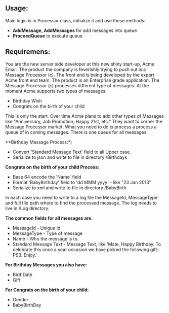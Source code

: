 ## Usage:

Main logic is in Processor class, initialize it and use these methods:
- **AddMessage, AddMessages** for add messages into queue
- **ProceedQueue** to execute queue


## Requiremens:
You are the new server side developer at this new shiny start-up, Acme Email. The product the company is feverishly trying to push out is a Message Processor (c). The front end is being developed by the expert Acme front end team. The product is an Enterprise grade application.
The Message Processor (c) processes different type of messages. At the moment Acme supports two types of messages:
- Birthday Wish
- Congrats on the birth of your child

This is only the start. Over time Acme plans to add other types of Messages like "Anniversary, Job Promotion, Happy 21st, etc." They want to corner the Message Processor market.
What you need to do is process a process a queue of in coming messages. There is one queue for all messages.

**Birthday Message Process:*)
- Convert 'Standard Message Text' field to all Upper case.
- Serialize to json and write to file in directory /Birthdays

**Congrats on the birth of your child Process:**
- Base 64 encode the 'Name' field
- Format 'BabyBirthday' field to 'dd MMM yyyy' - like "23 Jan 2013"
- Serialize to xml and write to file in directory /BabyBirth

In each case you need to write to a log file the MessageId, MessageType and full file path where to find the processed message. The log needs to live in /Log directory.

**The common fields for all messages are:**
- MessageId - Unique Id
- MessageType - Type of message
- Name - Who the message is to.
- Standard Message Text - Message Text, like 'Mate, Happy Birthday. To celebrate this once a year occasion we have picked the following gift: PS3. Enjoy.'

**For Birthday Messages you also have:**
- BirthDate
- Gift

**For Congrats on the birth of your child:**
- Gender
- BabyBirthDay

